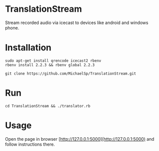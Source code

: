 # TranslationStream
Stream recorded audio via icecast to devices like android and windows phone.

# Installation

    sudo apt-get install qrencode icecast2 rbenv
    rbenv install 2.2.3 && rbenv global 2.2.3
    
    git clone https://github.com/MichaelSp/TranslationStream.git
    
    
    
# Run
    cd TranslationStream && ./translator.rb
    
# Usage
Open the page in browser [http://127.0.0.1:5000](http://127.0.0.1:5000) and follow instructions there.
